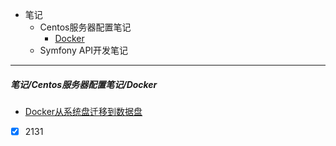 - 笔记
    - Centos服务器配置笔记
        - [Docker](https://github.com/Mike-he/myNotes#笔记centos服务器配置笔记docker)
    - Symfony API开发笔记

---

##### 笔记/Centos服务器配置笔记/Docker
- [Docker从系统盘迁移到数据盘](https://github.com/Mike-he/myNotes/blob/master/笔记/Centos服务器配置笔记/Docker/docker从系统盘迁移到数据盘.md#docker从系统盘迁移到数据盘)

- [x] 2131
